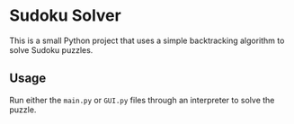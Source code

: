 # Sudoku Solver
This is a small Python project that uses a simple backtracking algorithm to solve Sudoku puzzles.

## Usage
Run either the `main.py` or `GUI.py` files through an interpreter to solve the puzzle.
